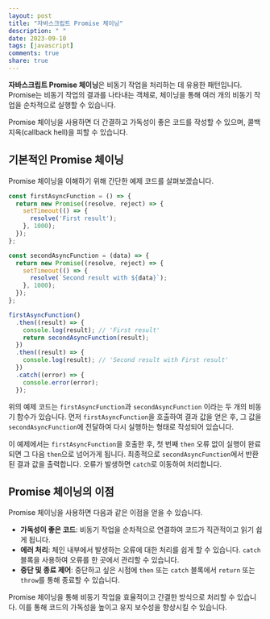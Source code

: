 ```yaml
---
layout: post
title: "자바스크립트 Promise 체이닝"
description: " "
date: 2023-09-10
tags: [javascript]
comments: true
share: true
---
```


**자바스크립트 Promise 체이닝**은 비동기 작업을 처리하는 데 유용한 패턴입니다. Promise는 비동기 작업의 결과를 나타내는 객체로, 체이닝을 통해 여러 개의 비동기 작업을 순차적으로 실행할 수 있습니다.

Promise 체이닝을 사용하면 더 간결하고 가독성이 좋은 코드를 작성할 수 있으며, 콜백 지옥(callback hell)을 피할 수 있습니다.

## 기본적인 Promise 체이닝

Promise 체이닝을 이해하기 위해 간단한 예제 코드를 살펴보겠습니다.

```javascript
const firstAsyncFunction = () => {
  return new Promise((resolve, reject) => {
    setTimeout(() => {
      resolve('First result');
    }, 1000);
  });
};

const secondAsyncFunction = (data) => {
  return new Promise((resolve, reject) => {
    setTimeout(() => {
      resolve(`Second result with ${data}`);
    }, 1000);
  });
};

firstAsyncFunction()
  .then((result) => {
    console.log(result); // 'First result'
    return secondAsyncFunction(result);
  })
  .then((result) => {
    console.log(result); // 'Second result with First result'
  })
  .catch((error) => {
    console.error(error);
  });
```

위의 예제 코드는 `firstAsyncFunction`과 `secondAsyncFunction` 이라는 두 개의 비동기 함수가 있습니다. 먼저 `firstAsyncFunction`을 호출하여 결과 값을 얻은 후, 그 값을 `secondAsyncFunction`에 전달하여 다시 실행하는 형태로 작성되어 있습니다.

이 예제에서는 `firstAsyncFunction`을 호출한 후, 첫 번째 `then` 오류 없이 실행이 완료되면 그 다음 `then`으로 넘어가게 됩니다. 최종적으로 `secondAsyncFunction`에서 반환된 결과 값을 출력합니다. 오류가 발생하면 `catch`로 이동하여 처리합니다.

## Promise 체이닝의 이점

Promise 체이닝을 사용하면 다음과 같은 이점을 얻을 수 있습니다.

- **가독성이 좋은 코드**: 비동기 작업을 순차적으로 연결하여 코드가 직관적이고 읽기 쉽게 됩니다.
- **에러 처리**: 체인 내부에서 발생하는 오류에 대한 처리를 쉽게 할 수 있습니다. `catch` 블록을 사용하여 오류를 한 곳에서 관리할 수 있습니다.
- **중단 및 종료 제어**: 중단하고 싶은 시점에 `then` 또는 `catch` 블록에서 `return` 또는 `throw`를 통해 종료할 수 있습니다.

Promise 체이닝을 통해 비동기 작업을 효율적이고 간결한 방식으로 처리할 수 있습니다. 이를 통해 코드의 가독성을 높이고 유지 보수성을 향상시킬 수 있습니다.